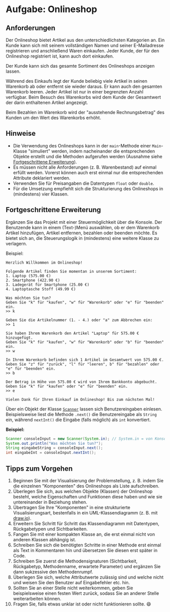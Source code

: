 # Aufgabe: Onlineshop
## Anforderungen
Der Onlineshop bietet Artikel aus den unterschiedlichsten Kategorien an.
Ein Kunde kann sich mit seinem vollständigen Namen und seiner E-Mailadresse registrieren und anschließend Waren einkaufen.
Jeder Kunde, der für den Onlineshop registriert ist, kann auch dort einkaufen. 

Der Kunde kann sich das gesamte Sortiment des Onlineshops anzeigen lassen.

Während des Einkaufs legt der Kunde beliebig viele Artikel in seinen Warenkorb ab oder entfernt sie wieder daraus.
Er kann auch den gesamten Warenkorb leeren.
Jeder Artikel ist nur in einer begrenzten Anzahl verfügbar.
Beim Besuch des Warenkorbs wird dem Kunde der Gesamtwert der darin enthaltenen Artikel angezeigt.

Beim Bezahlen im Warenkorb wird der "ausstehende Rechnungsbetrag" des Kunden um den Wert des Warenkorbs erhöht.

## Hinweise
- Die Verwendung des Onlineshops kann in der `main`-Methode einer `Main`-Klasse "simuliert" werden, indem nacheinander die entsprechenden Objekte erstellt und die Methoden aufgerufen werden (Ausnahme siehe [Fortgeschrittene Erweiterung](#fortgeschrittene-erweiterung)).
- Es müssen nicht alle Anforderungen (z. B. Warenbestand) auf einmal erfüllt werden.
Vorerst können auch erst einmal nur die entsprechenden Attribute deklariert werden.
- Verwenden Sie für Preisangaben die Datentypen `float` oder `double`.
- Für die Umsetzung empfiehlt sich die Strukturierung des Onlineshops in (mindestens) vier Klassen.

## Fortgeschrittene Erweiterung
Ergänzen Sie das Projekt mit einer Steuermöglichkeit über die Konsole.
Der Benutzende kann in einem (Text-)Menü auswählen, ob er dem Warenkorb Artikel hinzufügen, Artikel entfernen, bezahlen oder beenden möchte.
Es bietet sich an, die Steuerungslogik in (mindestens) eine weitere Klasse zu verlagern.

Beispiel:
```
Herzlich Willkommen im Onlineshop!

Folgende Artikel finden Sie momentan in unserem Sortiment:
1. Laptop (575.00 €)
2. Smartphone (422.90 €)
3. Ladegerät für Smartphone (25.00 €)
4. Laptoptasche Stoff (49.99 €)

Was möchten Sie tun?
Geben Sie "k" für "kaufen", "w" für "Warenkorb" oder "e" für "beenden" ein.
>> k

Geben Sie die Artikelnummer (1. - 4.) oder "a" zum Abbrechen ein:
>> 1

Sie haben Ihrem Warenkorb den Artikel "Laptop" für 575.00 € hinzugefügt.
Geben Sie "k" für "kaufen", "w" für "Warenkorb" oder "b" für "beenden" ein.
>> w
 
In Ihrem Warenkorb befinden sich 1 Artikel im Gesamtwert von 575.00 €.
Geben Sie "z" für "zurück", "l" für "leeren", b" für "bezahlen" oder "e" für "beenden" ein.
>> b

Der Betrag in Höhe von 575.00 € wird von Ihrem Bankkonto abgebucht.
Geben Sie "k" für "kaufen" oder "e" für "beenden" ein.
>> e

Vielen Dank für Ihren Einkauf im Onlineshop! Bis zum nächsten Mal!
```

Über ein Objekt der Klasse [`Scanner`](https://docs.oracle.com/en/java/javase/15/docs/api/java.base/java/util/Scanner.html) lassen sich Benutzereingaben einlesen.
Beispielsweise liest die Methode `.next()` die Benutzereingabe als `String` ein, während `nextInt()` die Eingabe (falls möglich) als `int` konvertiert.

**Beispiel:**
```java
Scanner consoleInput = new Scanner(System.in); // System.in = von Konsole einlesen
System.out.println("Was möchten Sie tun?");
String eingabeString = consoleInput.next();
int eingabeInt = consoleInput.nextInt();
```

## Tipps zum Vorgehen
1. Beginnen Sie mit der Visualisierung der Problemstellung, z. B. indem Sie die einzelnen "Komponenten" des Onlineshops als Liste aufschreiben.
2. Überlegen Sie sich, aus welchen Objekte (Klassen) der Onlineshop besteht, welche Eigenschaften und Funktionen diese haben und wie sie untereinander in Beziehung stehen.
3. Übertragen Sie Ihre "Komponenten" in eine strukturierte Visualisierungsart, bestenfalls in ein UML-Klassendiagramm (z. B. mit [draw.io](https://draw.io)).
4. Erweitern Sie Schritt für Schritt das Klassendiagramm mit Datentypen, Rückgabetypen und Sichtbarkeiten.
5. Fangen Sie mit einer kompakten Klasse an, die erst einmal nicht von anderen Klassen abhängig ist.
6. Schreiben Sie sich die benötigten Schritte in einer Methode erst einmal als Text in Kommentaren hin und übersetzen Sie diesen erst später in Code.
7. Schreiben Sie zuerst die Methodensignaturen (Sichtbarkeit, Rückgabetyp, Methodenname, erwartete Parameter) und ergänzen Sie dann sukzessive den Methodenrumpf. 
8. Überlegen Sie sich, welche Attributwerte zulässig sind und welche nicht und weisen Sie den Benutzer auf Eingabefehler etc. hin.
9. Sollten Sie an einer Stelle nicht weiterkommen, geben Sie beispielsweise einen festen Wert zurück, sodass Sie an anderer Stelle weiterarbeiten können.  
9. Fragen Sie, falls etwas unklar ist oder nicht funktionieren sollte. :smile:
